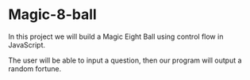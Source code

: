 # Magic-8-ball

In this project we will build a Magic Eight Ball using control flow in JavaScript.

The user will be able to input a question, then our program will output a random fortune.
